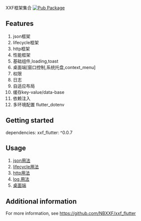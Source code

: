 <!--
This README describes the package. If you publish this package to pub.dev,
this README's contents appear on the landing page for your package.

For information about how to write a good package README, see the guide for
[writing package pages](https://dart.dev/tools/pub/writing-package-pages).

For general information about developing packages, see the Dart guide for
[creating packages](https://dart.dev/guides/libraries/create-packages)
and the Flutter guide for
[developing packages and plugins](https://flutter.dev/to/develop-packages).
-->

XXF框架集合
[![Pub Package](https://img.shields.io/pub/v/xxf_flutter.svg)](https://pub.dev/packages/xxf_flutter)

## Features

1. json框架
2. lifecycle框架
3. http框架
4. 性能框架
5. 基础组件,loading,toast
6. 桌面端[窗口控制,系统托盘,context_menu]
7. 权限
8. 日志
9. 自适应布局
10. 缓存key-value/data-base
11. 依赖注入
12. 多环境配置 flutter_dotenv

## Getting started
dependencies:
xxf_flutter: ^0.0.7

## Usage

1. [json用法](https://github.com/NBXXF/xxf_flutter/tree/main/packages/xxf_json)
2. [lifecycle用法](https://github.com/NBXXF/xxf_flutter/tree/main/packages/xxf_lifecycle)
3. [http用法](https://github.com/NBXXF/xxf_flutter/tree/main/packages/xxf_http)
4. [log 用法](https://github.com/NBXXF/xxf_flutter/tree/main/packages/xxf_log)
5. [桌面端](https://github.com/NBXXF/xxf_flutter/tree/main/packages/xxf_desktop)

## Additional information

For more information, see https://github.com/NBXXF/xxf_flutter
